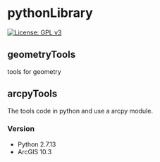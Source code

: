 # pythonLibrary
[![License: GPL v3](https://img.shields.io/github/license/ghrui/pythonlibrary.svg)](http://www.gnu.org/licenses/gpl-3.0)<br/>
## geometryTools
tools for geometry
## arcpyTools
The tools code in python and use a arcpy module.
### Version
+ Python 2.7.13
+ ArcGIS 10.3
